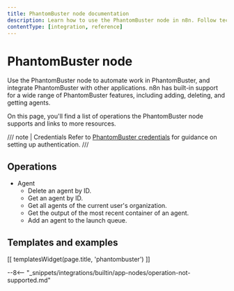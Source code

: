 ```yaml
---
title: PhantomBuster node documentation
description: Learn how to use the PhantomBuster node in n8n. Follow technical documentation to integrate PhantomBuster node into your workflows.
contentType: [integration, reference]
---
```


# PhantomBuster node

Use the PhantomBuster node to automate work in PhantomBuster, and integrate PhantomBuster with other applications. n8n has built-in support for a wide range of PhantomBuster features, including adding, deleting, and getting agents. 

On this page, you'll find a list of operations the PhantomBuster node supports and links to more resources.

/// note | Credentials
Refer to [PhantomBuster credentials](/integrations/builtin/credentials/phantombuster.md) for guidance on setting up authentication. 
///

## Operations

* Agent
    * Delete an agent by ID.
    * Get an agent by ID.
    * Get all agents of the current user's organization.
    * Get the output of the most recent container of an agent.
    * Add an agent to the launch queue.

## Templates and examples

<!-- see https://www.notion.so/n8n/Pull-in-templates-for-the-integrations-pages-37c716837b804d30a33b47475f6e3780 -->
[[ templatesWidget(page.title, 'phantombuster') ]]

--8<-- "_snippets/integrations/builtin/app-nodes/operation-not-supported.md"

